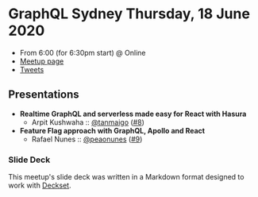 # GraphQL Sydney Thursday, 18 June 2020

- From 6:00 (for 6:30pm start) @ Online
- [Meetup page][]
- [Tweets][]

## Presentations

- **Realtime GraphQL and serverless made easy for React with Hasura**
  - Arpit Kushwaha :: [@tanmaigo][] ([#8][])
- **Feature Flag approach with GraphQL, Apollo and React**
  - Rafael Nunes :: [@peaonunes][] ([#9][])

### Slide Deck

This meetup's slide deck was written in a Markdown format designed to work with
[Deckset][].

[@tanmaigo]: https://twitter.com/tanmaigo
[#8]: https://github.com/graphqlsydney/graphqlsydney/issues/8
[@peaonunes]: https://twitter.com/peaonunes
[#9]: https://github.com/graphqlsydney/graphqlsydney/issues/9

[Meetup page]: https://www.meetup.com/GraphQL-Sydney/events/271007941/
[Tweets]: https://twitter.com/search?f=tweets&q=graphqlsydney%20since%3A2020-06-17%20until%3A2020-06-19&src=typd
[Deckset]: https://www.decksetapp.com/
